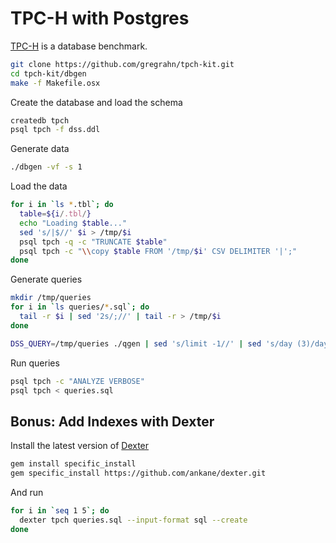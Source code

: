 # TPC-H with Postgres

[TPC-H](http://www.tpc.org/tpch/) is a database benchmark.

```sh
git clone https://github.com/gregrahn/tpch-kit.git
cd tpch-kit/dbgen
make -f Makefile.osx
```

Create the database and load the schema

```sh
createdb tpch
psql tpch -f dss.ddl
```

Generate data

```sh
./dbgen -vf -s 1
```

Load the data

```sh
for i in `ls *.tbl`; do
  table=${i/.tbl/}
  echo "Loading $table..."
  sed 's/|$//' $i > /tmp/$i
  psql tpch -q -c "TRUNCATE $table"
  psql tpch -c "\\copy $table FROM '/tmp/$i' CSV DELIMITER '|';"
done
```

Generate queries

```sh
mkdir /tmp/queries
for i in `ls queries/*.sql`; do
  tail -r $i | sed '2s/;//' | tail -r > /tmp/$i
done

DSS_QUERY=/tmp/queries ./qgen | sed 's/limit -1//' | sed 's/day (3)/day/' > queries.sql
```

Run queries

```sh
psql tpch -c "ANALYZE VERBOSE"
psql tpch < queries.sql
```

## Bonus: Add Indexes with Dexter

Install the latest version of [Dexter](https://github.com/ankane/dexter)

```sh
gem install specific_install
gem specific_install https://github.com/ankane/dexter.git
```

And run

```sh
for i in `seq 1 5`; do
  dexter tpch queries.sql --input-format sql --create
done
```
